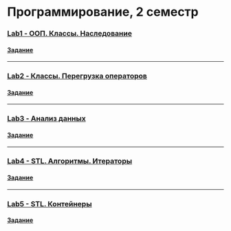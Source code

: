 # Программирование, 2 семестр

### [Lab1 - ООП. Классы. Наследование](https://github.com/1Menemi1/IS-2020-prog-2-sem/tree/main/homework1)
#### [Задание](https://github.com/1Menemi1/IS-2020-prog-2-sem/blob/main/homework1/lab1.pdf)
---
### [Lab2 - Классы. Перегрузка операторов](https://github.com/1Menemi1/IS-2020-prog-2-sem/tree/main/homework2)
#### [Задание](https://github.com/1Menemi1/IS-2020-prog-2-sem/blob/main/homework2/lab2.pdf)
---
### [Lab3 - Анализ данных](https://github.com/1Menemi1/IS-2020-prog-2-sem/tree/main/homework3)
#### [Задание](https://github.com/1Menemi1/IS-2020-prog-2-sem/blob/main/homework3/lab3.pdf)
---
### [Lab4 - STL. Алгоритмы. Итераторы](https://github.com/1Menemi1/IS-2020-prog-2-sem/tree/main/homework4)
#### [Задание](https://github.com/1Menemi1/IS-2020-prog-2-sem/blob/main/homework4/lab4.pdf)
---
### [Lab5 - STL. Контейнеры](https://github.com/1Menemi1/IS-2020-prog-2-sem/tree/main/homework5)
#### [Задание](https://github.com/1Menemi1/IS-2020-prog-2-sem/blob/main/homework5/lab5.pdf)
